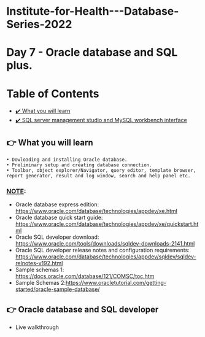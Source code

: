 # Institute-for-Health---Database-Series-2022
# Day 7 - Oracle database and SQL plus.


# Table of Contents
- [✔️ What you will learn](#what-you-will-learn)
- [✔️ SQL server management studio and MySQL workbench interface](#day-7)


## 👉 What you will learn <a name="what-you-will-learn"></a>
	• Dowloading and installing Oracle database.
	• Preliminary setup and creating database connection.
	• Toolbar, object explorer/Navigator, query editor, template browser, report generator, result and log window, search and help panel etc.

### <u>NOTE</u>: 

* Oracle database express edition: <a href="https://www.oracle.com/database/technologies/appdev/xe.html">https://www.oracle.com/database/technologies/appdev/xe.html</a> 
* Oracle database quick start guide: <a href="https://www.oracle.com/database/technologies/appdev/xe/quickstart.html">https://www.oracle.com/database/technologies/appdev/xe/quickstart.html</a>
* Oracle SQL developer download: <a href="https://www.oracle.com/tools/downloads/sqldev-downloads-2141.html">https://www.oracle.com/tools/downloads/sqldev-downloads-2141.html</a> 
* Oracle SQL developer release notes and configuration requirements: <a href="https://www.oracle.com/database/technologies/appdev/sqldev/sqldev-relnotes-v192.html">https://www.oracle.com/database/technologies/appdev/sqldev/sqldev-relnotes-v192.html</a> 
* Sample schemas 1: <h ref="https://docs.oracle.com/database/121/COMSC/toc.htm">https://docs.oracle.com/database/121/COMSC/toc.htm</a>
* Sample Schemas 2:<h ref="https://www.oracletutorial.com/getting-started/oracle-sample-database/">https://www.oracletutorial.com/getting-started/oracle-sample-database/</a>


## 👉 Oracle database and SQL developer <a name="day-7"></a>
 * Live walkthrough
 

